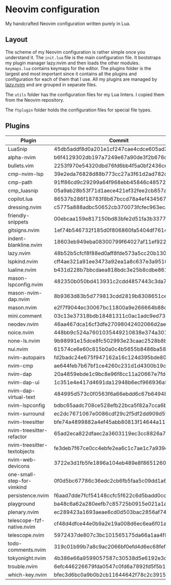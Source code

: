 # Neovim configuration

My handcrafted Neovim configuration written purely in Lua.

## Layout

The scheme of my Neovim configuration is rather simple once you understand it.
The `init.lua` file is the main configuration file. It bootstraps my plugin
manager lazy.nvim and then loads the other modules. `keymaps.lua` contains
keymaps for the editor. The plugins folder is the largest and most important
since it contains all the plugins and configuration for each of them that I use.
All my plugins are managed by [lazy.nvim](https://github.com/folke/lazy.nvim)
and are grouped in separate files.

The `utils` folder has the configuration files for my Lua linters. I copied them
from the Neovim repository.

The `ftplugin` folder holds the configuration files for special file types.

## Plugins

<!--plugin start-->

| Plugin                      | Commit                                   |
| --------------------------- | ---------------------------------------- |
| LuaSnip                     | 45db5addf8d0a201e1cf247cae4cdce605ad3768 |
| alpha-nvim                  | b6f4129302db197a7249e67a90de3f2b676de13e |
| bullets.vim                 | 2253f970e54320dbd76fd6bb4f5a0bf2436ce232 |
| cmp-nvim-lsp                | 39e2eda76828d88b773cc27a3f61d2ad782c922d |
| cmp-path                    | 91ff86cd9c29299a64f968ebb45846c485725f23 |
| cmp_luasnip                 | 05a9ab28b53f71d1aece421ef32fee2cb857a843 |
| copilot.lua                 | 86537b286f18783f8b67bccd78a4ef4345679625 |
| dressing.nvim               | c5775a888adbc50652cb370073fcfec963eca93e |
| friendly-snippets           | 00ebcaa159e817150bd83bfe2d51fa3b3377d5c4 |
| gitsigns.nvim               | 1ef74b546732f185d0f806860fa5404df7614f28 |
| indent-blankline.nvim       | 18603eb949eba08300799f64027af11ef922283f |
| lazy.nvim                   | 48b52b5cfcf8f88ed0aff8fde573a5cc20b1306d |
| lspkind.nvim                | cff4ae321a91ee3473a92ea1a8c637e3a9510aec |
| lualine.nvim                | b431d228b7bbcdaea818bdc3e25b8cdbe861f056 |
| mason-lspconfig.nvim        | 482350b050bd413931c2cdd4857443c3da7d57cb |
| mason-nvim-dap.nvim         | 8b9363d83b5d779813cdd2819b8308651cec2a09 |
| mason.nvim                  | e2f7f9044ec30067bc11800a9e266664b88cda22 |
| mini.comment                | 03c13e37318bdb18481311c0ac1adc9ed731caf1 |
| neodev.nvim                 | 46aa467dca16cf3dfe27098042402066d2ae242d |
| noice.nvim                  | 448bb9c524a7601035449210838e374a30153172 |
| none-ls.nvim                | 9b98991e15dce8fc502993e23caac2528b8b667f |
| nui.nvim                    | 61574ce6e60c815b0a0c4b5655b8486ba58089a1 |
| nvim-autopairs              | fd2badc24e675f947162a16c124d395bde80dbd6 |
| nvim-cmp                    | ae644feb7b67bf1ce4260c231d1d4300b19c6f30 |
| nvim-dap                    | 20a4859ebde1c9bc8e96f8cc11a20667e7fdd516 |
| nvim-dap-ui                 | 1c351e4e417d4691da12948b6ecf966936a56d28 |
| nvim-dap-virtual-text       | 484995d573c0f0563f6a66ebdd6c67b649489615 |
| nvim-lspconfig              | bdbc65aadc708ce528efb22bca5f82a7cca6b54d |
| nvim-surround               | ec2dc7671067e0086cdf29c2f5df2dd909d5f71f |
| nvim-treesitter             | bfe74a4899882a4ef45abb80813f14644a110a34 |
| nvim-treesitter-refactor    | 65ad2eca822dfaec2a3603119ec3cc8826a7859e |
| nvim-treesitter-textobjects | fe3deb7f67ce0cc4ebfe2ea6c1c7ae1c7a939d73 |
| nvim-web-devicons           | 3722e3d1fb5fe1896a104eb489e8f8651260b520 |
| one-small-step-for-vimkind  | 0f0d5bc67786c36edc2cb6fb5faa5c09dd1a6e10 |
| persistence.nvim            | f6aad7dde7fcf54148ccfc5f622c6d5badd0cc3d |
| playground                  | ba48c6a62a280eefb7c85725b0915e021a1a0749 |
| plenary.nvim                | ec289423a1693aeae6cd0d503bac2856af74edaa |
| telescope-fzf-native.nvim   | cf48d4dfce44e0b9a2e19a008d6ec6ea6f01a83b |
| telescope.nvim              | 5972437de807c3bc101565175da66a1aa4f8707a |
| todo-comments.nvim          | 319c01b99b7a8c9ac2066bf0efd4d6ec68fef444 |
| tokyonight.nvim             | 4b386e66a9599057587c30538d5e6192e3d1c181 |
| trouble.nvim                | 6efc446226679fda0547c0fd6a7892fd5f5b15d8 |
| which-key.nvim              | bfec3d6bc0a9b0b2cb11644642f78c2c3915eef0 |

<!--plugin end-->
